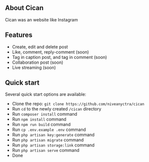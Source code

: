 ## About Cican

Cican was an website like Instagram

## Features

- Create, edit and delete post
- Like, comment, reply-comment (soon)
- Tag in caption post, and tag in comment (soon)
- Collaboration post (soon)
- Live streaming (soon)

## Quick start

Several quick start options are available:

-   Clone the repo: `git clone https://github.com/niveanyctra/cican`
-   Run `cd` to the newly created `/cican` directory
-   Run `composer install` command
-   Run `npm install` command
-   Run `npm run build` command
-   Run `cp .env.example .env` command
-   Run `php artisan key:generate` command
-   Run `php artisan migrate` command
-   Run `php artisan storage:link` command
-   Run `php artisan serve` command
-   Done
